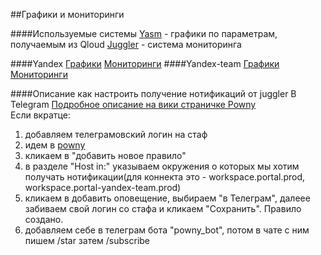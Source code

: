 ##Графики и мониторинги

####Используемые системы
[Yasm](https://wiki.yandex-team.ru/jandekspoisk/sepe/golovan/) - графики по параметрам, получаемым из Qloud
[Juggler](https://wiki.yandex-team.ru/sm/juggler/) - система мониторинга

####Yandex
[Графики](https://yasm.yandex-team.ru/panel/_zUDaAw)
[Мониторинги](https://juggler.yandex-team.ru/?view=tiles&query=h%40%20%20%5B%20workspace.portal.prod%20%5D)
####Yandex-team
[Графики](https://yasm.yandex-team.ru/panel/_V5d5Ji)
[Мониторинги](https://juggler.yandex-team.ru/?view=tiles&query=h%40%20%20%5B%20workspace.portal-yandex-team.prod%20%5D)

####Описание как настроить получение нотификаций от juggler В Telegram
[Подробное описание на вики страничке Powny](https://wiki.yandex-team.ru/sm/powny/user/#telegram)    
Если вкратце:    
1. добавляем телеграмовский логин на стаф   
2. идем в [powny](https://powny.yandex-team.ru/juggler)   
3. кликаем в "добавить новое правило"   
4. в разделе "Host in:" указываем окружения о которых мы хотим получать нотификации(для коннекта это - workspace.portal.prod, workspace.portal-yandex-team.prod)   
5. кликаем в добавить оповещение, выбираем "в Телеграм", далеее забиваем свой логин со стафа и кликаем "Сохранить". Правило создано.    
6. добавляем себе в телеграм бота "powny_bot", потом в чате с ним пишем /star затем /subscribe    


